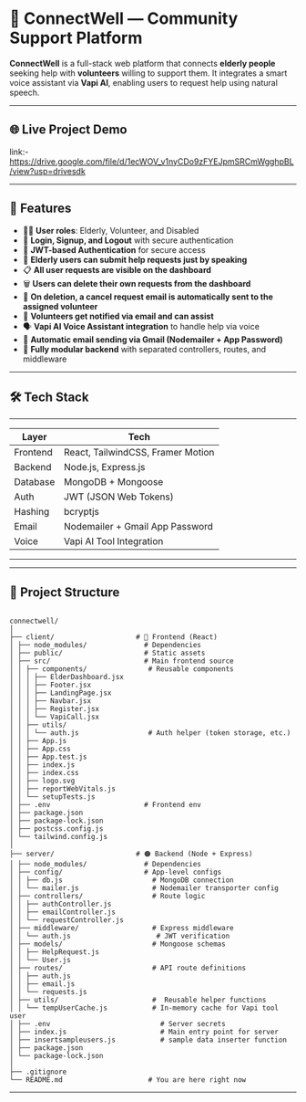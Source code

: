 # 🧓 ConnectWell — Community Support Platform

**ConnectWell** is a full-stack web platform that connects **elderly people** seeking help with **volunteers** willing to support them. It integrates a smart voice assistant via **Vapi AI**, enabling users to request help using natural speech.

---

## 🌐 Live Project Demo

link:- https://drive.google.com/file/d/1ecWOV_v1nyCDo9zFYEJpmSRCmWgghpBL/view?usp=drivesdk

---

## 🚀 Features

- 🧑‍💼 **User roles**: Elderly, Volunteer, and Disabled
- 🔐 **Login, Signup, and Logout** with secure authentication
- 🔑 **JWT-based Authentication** for secure access
- 📝 **Elderly users can submit help requests just by speaking**
- 📋 **All user requests are visible on the dashboard**
- 🗑️ **Users can delete their own requests from the dashboard**
- 📧 **On deletion, a cancel request email is automatically sent to the assigned volunteer**
- 🤝 **Volunteers get notified via email and can assist**
- 🗣️ **Vapi AI Voice Assistant integration** to handle help via voice
- 📧 **Automatic email sending via Gmail (Nodemailer + App Password)**
- 🧼 **Fully modular backend** with separated controllers, routes, and middleware

---

## 🛠️ Tech Stack

----------------------------------------------------
| Layer     | Tech                                 |
|-----------|--------------------------------------|
| Frontend  | React, TailwindCSS, Framer Motion    |
| Backend   | Node.js, Express.js                  |
| Database  | MongoDB + Mongoose                   |
| Auth      | JWT (JSON Web Tokens)                |
| Hashing   | bcryptjs                             |
| Email     | Nodemailer + Gmail App Password      |
| Voice     | Vapi AI Tool Integration             |
----------------------------------------------------
---

## 📁 Project Structure

```

connectwell/
│
├── client/                    # 🔵 Frontend (React)
│ ├── node_modules/              # Dependencies
│ ├── public/                    # Static assets
│ ├── src/                       # Main frontend source
│ │ ├── components/               # Reusable components
│ │ │ ├── ElderDashboard.jsx
│ │ │ ├── Footer.jsx
│ │ │ ├── LandingPage.jsx
│ │ │ ├── Navbar.jsx
│ │ │ ├── Register.jsx
│ │ │ └── VapiCall.jsx
│ │ ├── utils/
│ │ │ └── auth.js                 # Auth helper (token storage, etc.)
│ │ ├── App.js
│ │ ├── App.css
│ │ ├── App.test.js
│ │ ├── index.js
│ │ ├── index.css
│ │ ├── logo.svg
│ │ ├── reportWebVitals.js
│ │ └── setupTests.js
│ ├── .env                       # Frontend env 
│ ├── package.json
│ ├── package-lock.json
│ ├── postcss.config.js
│ └── tailwind.config.js
│
├── server/                    # 🟠 Backend (Node + Express)
│ ├── node_modules/              # Dependencies
│ ├── config/                    # App-level configs
│ │ ├── db.js                      # MongoDB connection
│ │ └── mailer.js                  # Nodemailer transporter config
│ ├── controllers/                 # Route logic 
│ │ ├── authController.js
│ │ ├── emailController.js
│ │ └── requestController.js
│ ├── middleware/                  # Express middleware
│ │ └── auth.js                     # JWT verification
│ ├── models/                      # Mongoose schemas
│ │ ├── HelpRequest.js
│ │ └── User.js
│ ├── routes/                      # API route definitions
│ │ ├── auth.js
│ │ ├── email.js
│ │ └── requests.js
│ ├── utils/                       #  Reusable helper functions
│ │ └── tempUserCache.js           # In-memory cache for Vapi tool user
│ ├── .env                           # Server secrets
│ ├── index.js                       # Main entry point for server
│ ├── insertsampleusers.js           # sample data inserter function
│ ├── package.json
│ └── package-lock.json
│
├── .gitignore
└── README.md                     # You are here right now
```


---
